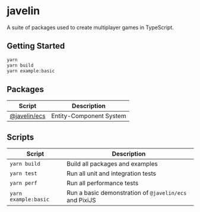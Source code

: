 # javelin

A suite of packages used to create multiplayer games in TypeScript.

## Getting Started

```sh
yarn
yarn build
yarn example:basic
```

## Packages

| Script                         | Description             |
| ------------------------------ | ----------------------- |
| [@javelin/ecs](./packages/ecs) | Entity-Component System |

## Scripts

| Script               | Description                                            |
| -------------------- | ------------------------------------------------------ |
| `yarn build`         | Build all packages and examples                        |
| `yarn test`          | Run all unit and integration tests                     |
| `yarn perf`          | Run all performance tests                              |
| `yarn example:basic` | Run a basic demonstration of `@javelin/ecs` and PixiJS |
